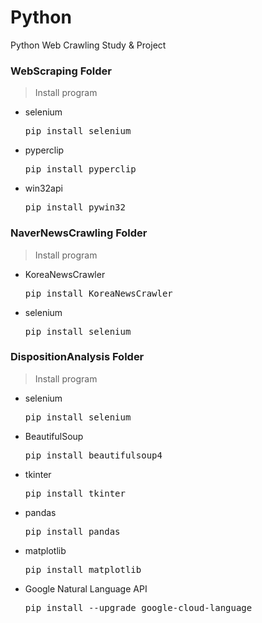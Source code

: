 # Python
Python Web Crawling Study & Project  

### WebScraping Folder
> Install program

- selenium
   <pre>pip install selenium</pre>
- pyperclip
   <pre>pip install pyperclip</pre>
- win32api
   <pre>pip install pywin32</pre>

### NaverNewsCrawling Folder
> Install program

- KoreaNewsCrawler
   <pre>pip install KoreaNewsCrawler</pre>
  
- selenium
   <pre>pip install selenium</pre>
   
  
### DispositionAnalysis Folder
> Install program

- selenium
   <pre>pip install selenium</pre>
   
- BeautifulSoup
   <pre>pip install beautifulsoup4</pre>

- tkinter
   <pre>pip install tkinter</pre>

- pandas
   <pre>pip install pandas</pre>
   
- matplotlib
   <pre>pip install matplotlib</pre>
   
- Google Natural Language API
   <pre>pip install --upgrade google-cloud-language</pre>
